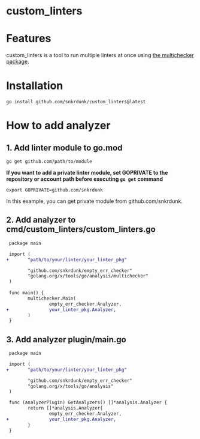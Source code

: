 # custom_linters

# Features

custom_linters is a tool to run multiple linters at once using [the multichecker package](https://pkg.go.dev/golang.org/x/tools/go/analysis/multichecker).

# Installation

```console
go install github.com/snkrdunk/custom_linters@latest
```

# How to add analyzer

## 1. Add linter module to go.mod

```console
go get github.com/path/to/module
```

**If you want to add a private linter module, set GOPRIVATE to the repository or account path before executing `go get` command**
```console
export GOPRIVATE=github.com/snkrdunk
```
In this example, you can get private module from github.com/snkrdunk.

## 2. Add analyzer to cmd/custom_linters/custom_linters.go

```diff
 package main

 import (
+       "path/to/your/linter/your_linter_pkg"

        "github.com/snkrdunk/empty_err_checker"
        "golang.org/x/tools/go/analysis/multichecker"
 )
 
 func main() {
        multichecker.Main(
                empty_err_checker.Analyzer,
+               your_linter_pkg.Analyzer,
        )
 }
```

## 3. Add analyzer plugin/main.go

```diff
 package main

 import (
+       "path/to/your/linter/your_linter_pkg"

        "github.com/snkrdunk/empty_err_checker"
        "golang.org/x/tools/go/analysis"
 )

 func (analyzerPlugin) GetAnalyzers() []*analysis.Analyzer {
        return []*analysis.Analyzer{
                empty_err_checker.Analyzer,
+               your_linter_pkg.Analyzer,
        }
 }
```
